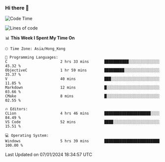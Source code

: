 ### Hi there 👋

<!--
**RoiexLee/RoiexLee** is a ✨ _special_ ✨ repository because its `README.md` (this file) appears on your GitHub profile.

Here are some ideas to get you started:

- 🔭 I’m currently working on ...
- 🌱 I’m currently learning ...
- 👯 I’m looking to collaborate on ...
- 🤔 I’m looking for help with ...
- 💬 Ask me about ...
- 📫 How to reach me: ...
- 😄 Pronouns: ...
- ⚡ Fun fact: ...
-->

<!--START_SECTION:waka-->
![Code Time](http://img.shields.io/badge/Code%20Time-445%20hrs%206%20mins-blue)

![Lines of code](https://img.shields.io/badge/From%20Hello%20World%20I%27ve%20Written-37.4%20thousand%20lines%20of%20code-blue)

📊 **This Week I Spent My Time On** 

```text
🕑︎ Time Zone: Asia/Hong_Kong

💬 Programming Languages: 
C                        2 hrs 33 mins       ███████████░░░░░░░░░░░░░░   45.32 % 
ObjectiveC               1 hr 59 mins        █████████░░░░░░░░░░░░░░░░   35.37 % 
V                        40 mins             ███░░░░░░░░░░░░░░░░░░░░░░   11.85 % 
Markdown                 12 mins             █░░░░░░░░░░░░░░░░░░░░░░░░   03.66 % 
CMake                    8 mins              █░░░░░░░░░░░░░░░░░░░░░░░░   02.55 % 

🔥 Editors: 
CLion                    4 hrs 46 mins       █████████████████████░░░░   84.49 % 
VS Code                  52 mins             ████░░░░░░░░░░░░░░░░░░░░░   15.51 % 

💻 Operating System: 
Windows                  5 hrs 39 mins       █████████████████████████   100.00 % 
```


 Last Updated on 07/01/2024 18:34:57 UTC
<!--END_SECTION:waka-->
